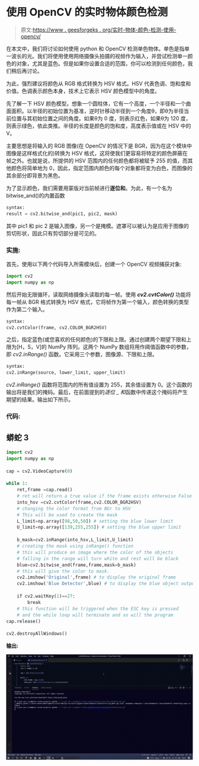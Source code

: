 # 使用 OpenCV 的实时物体颜色检测

> 原文:[https://www . geesforgeks . org/实时-物体-颜色-检测-使用-opencv/](https://www.geeksforgeeks.org/real-time-object-color-detection-using-opencv/)

在本文中，我们将讨论如何使用 python 和 OpenCV 检测单色物体。单色是指单一波长的光。我们将使用使用网络摄像头拍摄的视频作为输入，并尝试检测单一颜色的对象，尤其是蓝色。但是如果你设置合适的范围，你可以检测到任何颜色，我们稍后再讨论。

为此，强烈建议将颜色从 RGB 格式转换为 HSV 格式。HSV 代表色调、饱和度和价值。色调表示颜色本身，技术上它表示 HSV 颜色模型中的角度。

先了解一下 HSV 颜色模型。想象一个圆柱体，它有一个高度，一个半径和一个曲面面积。以半径的初始位置为基准，逆时针移动半径到一个角度θ，即θ为半径当前位置与其初始位置之间的角度。如果θ为 0 度，则表示红色，如果θ为 120 度，则表示绿色，依此类推。半径的长度是颜色的饱和度，高度表示值或在 HSV 中的 V。

主要思想是将输入的 RGB 图像(在 OpenCV 的情况下是 BGR，因为在这个模块中图像是这样格式化的)转换为 HSV 格式，这将使我们更容易将特定的颜色屏蔽在帧之外。也就是说，所提供的 HSV 范围内的任何颜色都将被赋予 255 的值，而其他颜色将简单地为 0，因此，指定范围内颜色的每个对象都将变为白色，而图像的其余部分即背景为黑色。

为了显示颜色，我们需要用蒙版对当前帧进行**逐位和**。为此，有一个名为 bitwise_and()的内置函数

```py
syntax: 
result = cv2.bitwise_and(pic1, pic2, mask)
```

其中 pic1 和 pic 2 是输入图像，另一个是掩模。遮罩可以被认为是应用于图像的剪切形状，因此只有剪切部分是可见的。

### **实施:**

首先，使用以下两个代码导入所需模块后，创建一个 OpenCV 视频捕获对象:

```py
import cv2
import numpy as np
```

然后开始无限循环，读取网络摄像头读取的每一帧。使用 ***cv2.cvtColor()*** 功能将每一帧从 BGR 格式转换为 HSV 格式，它将帧作为第一个输入，颜色转换的类型作为第二个输入。

```py
syntax:
cv2.cvtColor(frame, cv2.COLOR_BGR2HSV)
```

之后，指定蓝色(或您喜欢的任何颜色)的下限和上限。通过创建两个期望下限和上限为[H，S，V]的 NumPy 阵列。这两个 NumPy 数组将用作阈值函数中的参数，即 *cv2.inRange()* 函数。它采用三个参数，图像源、下限和上限。

```py
syntax:
cv2.inRange(source, lower_limit, upper_limit)
```

*cv2.inRange()* 函数将范围内的所有值设置为 255，其余值设置为 0。这个函数的输出将是我们的掩码。最后，在前面提到的*逐位 _ 和*函数中传递这个掩码将产生期望的结果。输出如下所示。

### 代码:

## 蟒蛇 3

```py
import cv2
import numpy as np

cap = cv2.VideoCapture(0)

while 1:
    ret,frame =cap.read()
    # ret will return a true value if the frame exists otherwise False
    into_hsv =cv2.cvtColor(frame,cv2.COLOR_BGR2HSV)
    # changing the color format from BGr to HSV
    # This will be used to create the mask
    L_limit=np.array([98,50,50]) # setting the blue lower limit
    U_limit=np.array([139,255,255]) # setting the blue upper limit

    b_mask=cv2.inRange(into_hsv,L_limit,U_limit)
    # creating the mask using inRange() function
    # this will produce an image where the color of the objects
    # falling in the range will turn white and rest will be black
    blue=cv2.bitwise_and(frame,frame,mask=b_mask)
    # this will give the color to mask.
    cv2.imshow('Original',frame) # to display the original frame
    cv2.imshow('Blue Detector',blue) # to display the blue object output

    if cv2.waitKey(1)==27:
        break
    # this function will be triggered when the ESC key is pressed
    # and the while loop will terminate and so will the program
cap.release()

cv2.destroyAllWindows()
```

**输出:**

![](img/91f2fe3dcfbe59acc15746e853913798.png)